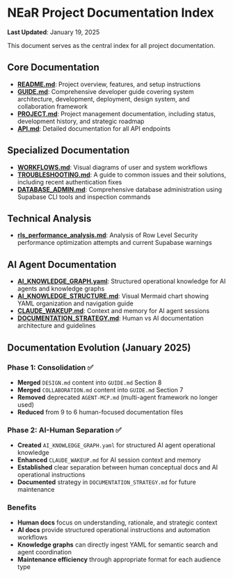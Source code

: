 # NEaR Project Documentation Index

**Last Updated**: January 19, 2025

This document serves as the central index for all project documentation.

## Core Documentation

-   [**README.md**](../README.md): Project overview, features, and setup instructions
-   [**GUIDE.md**](GUIDE.md): Comprehensive developer guide covering system architecture, development, deployment, design system, and collaboration framework
-   [**PROJECT.md**](PROJECT.md): Project management documentation, including status, development history, and strategic roadmap
-   [**API.md**](API.md): Detailed documentation for all API endpoints

## Specialized Documentation

-   [**WORKFLOWS.md**](WORKFLOWS.md): Visual diagrams of user and system workflows
-   [**TROUBLESHOOTING.md**](TROUBLESHOOTING.md): A guide to common issues and their solutions, including recent authentication fixes
-   [**DATABASE_ADMIN.md**](DATABASE_ADMIN.md): Comprehensive database administration using Supabase CLI tools and inspection commands

## Technical Analysis

-   [**rls_performance_analysis.md**](../rls_performance_analysis.md): Analysis of Row Level Security performance optimization attempts and current Supabase warnings

## AI Agent Documentation

-   [**AI_KNOWLEDGE_GRAPH.yaml**](../AI_KNOWLEDGE_GRAPH.yaml): Structured operational knowledge for AI agents and knowledge graphs
-   [**AI_KNOWLEDGE_STRUCTURE.md**](../AI_KNOWLEDGE_STRUCTURE.md): Visual Mermaid chart showing YAML organization and navigation guide
-   [**CLAUDE_WAKEUP.md**](../CLAUDE_WAKEUP.md): Context and memory for AI agent sessions
-   [**DOCUMENTATION_STRATEGY.md**](../DOCUMENTATION_STRATEGY.md): Human vs AI documentation architecture and guidelines

## Documentation Evolution (January 2025)

### Phase 1: Consolidation ✅
- **Merged** `DESIGN.md` content into `GUIDE.md` Section 8
- **Merged** `COLLABORATION.md` content into `GUIDE.md` Section 7  
- **Removed** deprecated `AGENT-MCP.md` (multi-agent framework no longer used)
- **Reduced** from 9 to 6 human-focused documentation files

### Phase 2: AI-Human Separation ✅
- **Created** `AI_KNOWLEDGE_GRAPH.yaml` for structured AI agent operational knowledge
- **Enhanced** `CLAUDE_WAKEUP.md` for AI session context and memory
- **Established** clear separation between human conceptual docs and AI operational instructions
- **Documented** strategy in `DOCUMENTATION_STRATEGY.md` for future maintenance

### Benefits
- **Human docs** focus on understanding, rationale, and strategic context
- **AI docs** provide structured operational instructions and automation workflows  
- **Knowledge graphs** can directly ingest YAML for semantic search and agent coordination
- **Maintenance efficiency** through appropriate format for each audience type
